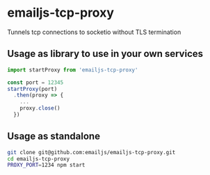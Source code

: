 # emailjs-tcp-proxy

Tunnels tcp connections to socketio without TLS termination

## Usage as library to use in your own services

```javascript
import startProxy from 'emailjs-tcp-proxy'

const port = 12345
startProxy(port)
  .then(proxy => {
    ...
    proxy.close()
  })
```

## Usage as standalone

```bash
git clone git@github.com:emailjs/emailjs-tcp-proxy.git
cd emailjs-tcp-proxy
PROXY_PORT=1234 npm start
```
